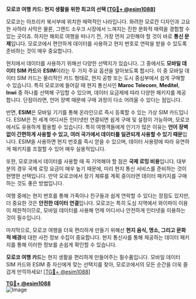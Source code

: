 **모로코 여행 카드: 현지 생활을 위한 최고의 선택 [[TG💪+ @esim1088](https://t.me/s/esim1088)]**

모로코는 아프리카 북서부에 위치한 매력적인 나라입니다. 화려한 모로칸 디자인과 고요한 사하라 사막은 물론, 그랜드 소우크 시장에서 느껴지는 진한 문화적 매력을 경험할 수 있는 곳이죠. 하지만 해외로 여행을 떠나기 전, 가장 먼저 고민해야 할 것이 바로 **통신 문제**입니다. 모로코에서 편안하게 데이터를 사용하고 현지 번호로 연락을 받을 수 있도록 준비하는 것이 매우 중요합니다.

현지에서 데이터를 사용하기 위해선 다양한 선택지가 있습니다. 그 중에서도 **모바일 데이터 SIM 카드**와 **ESIM**이라는 두 가지 주요 옵션을 알아보도록 합시다. 이 중 모바일 데이터 SIM 카드는 물리적인 카드 형태로, 현지 공항 또는 도시 중심부에서 쉽게 구매할 수 있습니다. 특히 모로코에 들어갈 때 현지 통신사인 **Maroc Telecom**, **Meditel**, **Inwi** 중 하나를 선택해 구입할 수 있으며, 데이터 요금제에 따라 다양한 패키지를 제공합니다. 단점이라면, 언어 장벽 때문에 구매 과정이 다소 어려울 수 있다는 점입니다.

반면, **ESIM**은 모바일 기기를 통해 온라인으로 즉시 등록할 수 있는 가상 SIM 카드입니다. ESIM은 전 세계 어디서든 인터넷만 연결되면 쉽게 구매 및 설정이 가능하며, 모로코에서도 유용하게 활용할 수 있습니다. 특히 여행객들에게 인기가 많은 이유는 **언어 장벽 없이 간편하게 사용할 수 있고, 여러 국가에서 데이터를 일관되게 사용할 수 있기 때문**입니다. ESIM을 사용하면 현지 번호를 즉시 얻을 수 있으며, 데이터 사용량에 따라 유연하게 패키지를 조절할 수 있어 매우 실용적입니다.

또한, 모로코에서 데이터를 사용할 때 꼭 기억해야 할 점은 **국제 로밍 비용**입니다. 대부분의 경우 국제 로밍 요금이 매우 높기 때문에, 미리 현지 통신 서비스를 준비하는 것이 현명한 선택입니다. 만약 모로코에서 장기 체류를 계획 중이라면 데이터 패키지를 구매하는 것도 좋은 방법입니다.

여행 중에는 현지 번호를 통해 가족이나 친구들과 쉽게 연락할 수 있다는 장점도 있지만, 더 중요한 것은 **안전한 데이터 연결**입니다. 모로코는 특히 도심 지역에서 와이파이 이용이 제한적이므로, 모바일 데이터를 사용해 언제 어디서나 안전하게 인터넷을 이용하는 것이 필수입니다.

마지막으로, 모로코 여행을 더욱 편리하게 만들기 위해선 **현지 음식, 명소, 그리고 문화적 배경**에 대한 사전 정보 수집이 중요합니다. 현지 통신사를 통해 제공하는 데이터 패키지를 통해 이러한 정보를 손쉽게 확인할 수 있습니다.

**모로코 여행 카드**는 현지 생활을 편리하게 만들어주는 필수품입니다. 모바일 데이터 SIM 카드와 ESIM 중 자신에게 맞는 선택지를 찾아, 모로코에서의 모든 순간을 더욱 즐겁게 만끽하세요! [[TG💪+ @esim1088](https://t.me/s/esim1088)]

**[TG💪+ @esim1088](https://t.me/s/esim1088)**  
![Image](https://i.postimg.cc/Y0z9fWf4/image.png)